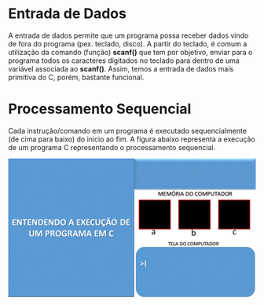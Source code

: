 # Entrada de Dados
A entrada de dados permite que um programa possa receber dados vindo de fora do programa (pex. teclado, disco). A partir do teclado, é comum a utilização da comando (função) <strong>scanf()</strong> que tem por objetivo, enviar para o programa todos os caracteres digitados no teclado  para dentro de uma variável associada ao <strong>scanf()</strong>. Assim, temos a entrada de dados mais primitiva do C, porém, bastante funcional. 

# Processamento Sequencial
Cada instrução/comando em um programa é executado sequencialmente (de cima para baixo) do início ao fim. A figura abaixo representa a execução de um programa C representando o processamento sequencial.

![programa](/markdowns/ExecucaoProgramac.gif)
